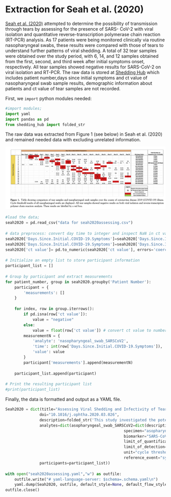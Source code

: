 # Extraction for Seah et al. (2020)

[Seah et al. (2020)](https://www.aaojournal.org/article/S0161-6420(20)30311-0/fulltext) attempted to determine the possibility of transmission through tears by assessing for the presence of SARS- CoV-2 with viral isolation and quantitative reverse-transcription polymerase chain reaction (RT-PCR) analysis. As 17 patients were being monitored clinically via routine nasopharyngeal swabs, these results were compared with those of tears to understand further patterns of viral shedding. A total of 32 tear samples were obtained over the study period, with 6, 14, and 12 samples obtained from the first, second, and third week after initial symptoms onset, respectively. All tear samples showed negative results for SARS-CoV-2 on viral isolation and RT-PCR. The raw data is stored at [Shedding Hub](https://github.com/shedding-hub) which includes patient number,days since initial symptoms and ct value of nasopharyngeal swab sample results, demographic information about patients and ct value of tear samples are not recorded.

First, we `import` python modules needed:

```python
#import modules;
import yaml
import pandas as pd
from shedding_hub import folded_str
```

The raw data was extracted from Figure 1 (see below) in Seah et al. (2020) and remained needed data with excluding unrelated information.

![image](patient_data_seah.png)

```python
#load the data;
seah2020 = pd.read_csv("data for seah2020assessing.csv") 

# data preprocess: convert day time to integer and inspect NaN in ct value
seah2020['Days.Since.Initial.COVID-19.Symptoms']=seah2020['Days.Since.Initial.COVID-19.Symptoms'].str.extract(r'(\d+)')
seah2020['Days.Since.Initial.COVID-19.Symptoms']=seah2020['Days.Since.Initial.COVID-19.Symptoms'].astype(int) # convert series form
seah2020['ct value']= pd.to_numeric(seah2020['ct value'], errors='coerce') # substitute NaN for negative value

# Initialize an empty list to store participant information
participant_list = []

# Group by participant and extract measurements
for patient_number, group in seah2020.groupby('Patient Number'):
    participant = {
        'measurements': []
    }

    for index, row in group.iterrows():
        if pd.isna(row['ct value']):
            value = "negative"
        else:
            value = float(row['ct value']) # convert ct value to number (single value form)
        measurementN = {
            'analyte': 'nasopharyngeal_swab_SARSCoV2',
            'time': int(row['Days.Since.Initial.COVID-19.Symptoms']),
            'value': value
        }
        participant['measurements'].append(measurementN)
    
    participant_list.append(participant)

# Print the resulting participant list
#print(participant_list)
```

Finally, the data is formatted and output as a YAML file.

```python
Seah2020 = dict(title="Assessing Viral Shedding and Infectivity of Tears in Coronavirus Disease 2019 (COVID-19) Patients",
               doi="10.1016/j.ophtha.2020.03.026",
               description=folded_str('This study investigated the potential transmission of SARS-CoV-2 through tears by detecting the virus using viral isolation and quantitative reverse-transcription polymerase chain reaction (RT-PCR) analysis. A total of 17 COVID-19 patients were enrolled in this prospective study in Singapore after obtaining informed consent. Researchers collected 135 nasopharyngeal swab samples and 32 tear samples throughout the study. No evidence of SARS-CoV-2 shedding in tears was observed during the course of the disease. In conclusion, the findings suggest that the risk of SARS-CoV-2 transmission through tears is minimal. \n'),
               analytes=dict(asopharyngeal_swab_SARSCoV2=dict(description=folded_str("The presence of SARS-CoV-2 is assessed with viral isolation and quantitative reverse-transcription polymerase chain reaction (RT-PCR) analysis for patients' nasopharyngeal swabs. \n"),
                                                    specimen="asopharyngeal_swab",
                                                    biomarker="SARS-CoV-2",
                                                    limit_of_quantification='unknown', 
                                                    limit_of_detection='unknown',
                                                    unit="cycle threshold",
                                                    reference_event="symptom onset"), 
               participants=participant_list))

with open("seah2020assessing.yaml","w") as outfile:
    outfile.write("# yaml-language-server: $schema=.schema.yaml\n")
    yaml.dump(Seah2020, outfile, default_style=None, default_flow_style=False, sort_keys=False)
outfile.close()
```
